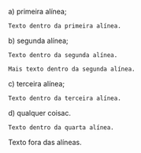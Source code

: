 a) primeira alínea;

    Texto dentro da primeira alínea.

b) segunda alínea;

    Texto dentro da segunda alínea.

    Mais texto dentro da segunda alínea.

c) terceira alínea;

    Texto dentro da terceira alínea.

d) qualquer coisac.

    Texto dentro da quarta alínea.

Texto fora das alíneas.
